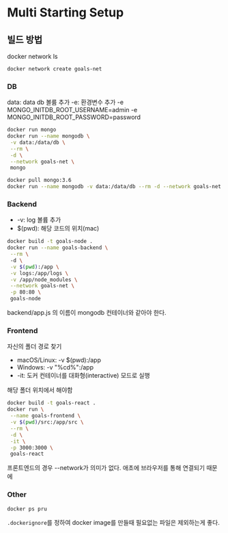 # Multi Starting Setup

## 빌드 방법

docker network ls

``` bash
docker network create goals-net
```

### DB

data: data db 볼륨 추가
-e: 환경변수 추가
-e MONGO_INITDB_ROOT_USERNAME=admin
-e MONGO_INITDB_ROOT_PASSWORD=password

``` bash
docker run mongo
docker run --name mongodb \
 -v data:/data/db \
 --rm \
 -d \
 --network goals-net \
 mongo

docker pull mongo:3.6
docker run --name mongodb -v data:/data/db --rm -d --network goals-net mongo:3.6
```

### Backend

- -v: log 볼륨 추가
- $(pwd): 해당 코드의 위치(mac)

``` bash
docker build -t goals-node .
docker run --name goals-backend \
 --rm \ 
 -d \
 -v $(pwd):/app \
 -v logs:/app/logs \
 -v /app/node_modules \
 --network goals-net \
 -p 80:80 \
 goals-node
```

backend/app.js 의 이름이 mongodb 컨테이너와 같아야 한다.

### Frontend

자신의 폴더 경로 찾기

- macOS/Linux: -v $(pwd):/app
- Windows: -v "%cd%":/app
- -it: 도커 컨테이너를 대화형(interactive) 모드로 실행

해당 폴더 위치에서 해야함

``` bash
docker build -t goals-react .
docker run \
 --name goals-frontend \
 -v $(pwd)/src:/app/src \
 --rm \
 -d \
 -it \
 -p 3000:3000 \
 goals-react
```

프론트엔드의 경우 --network가 의미가 없다. 애초에 브라우저를 통해 연결되기 때문에

### Other

``` docker
docker ps pru
```

`.dockerignore`를 정하여 docker image를 만들때 필요없는 파일은 제외하는게 좋다.
